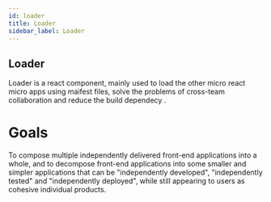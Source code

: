 ```yaml
---
id: loader
title: Loader
sidebar_label: Loader
---
```


## Loader
Loader is a react component, mainly used to load the other micro react micro apps using maifest files, solve the problems of cross-team collaboration and reduce the build dependecy .

# Goals
To compose multiple independently delivered front-end applications into a whole, and to decompose front-end applications into some smaller and simpler applications that can be "independently developed", "independently tested" and "independently deployed", while still appearing to users as cohesive individual products.
